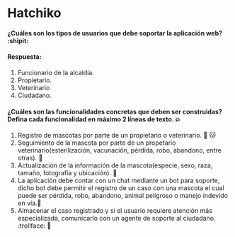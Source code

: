# Hatchiko

#### ¿Cuáles son los tipos de usuarios que debe soportar la aplicación web? :shipit:

#### Respuesta: 
1. Funcionario de la alcaldía. 
2. Propietario.
3. Veterinario 
4. Ciudadano.

#### ¿Cuáles son las funcionalidades concretas que deben ser construidas? Defina cada funcionalidad en máximo 2 líneas de texto. :boom:
1. Registro de mascotas por parte de un propietario o veterinario. :dog: 🐱
2. Seguimiento de la mascota por parte de un propetario veterinario(esterilización, vacunación, pérdida, robo, abandono, entre otras). :syringe:
3. Actualización de la información de la mascota(especie, sexo, raza, tamaño, fotografía y ubicación). :blue_book:
4. La aplicación debe contar con un chat mediante un bot para soporte, dicho bot debe permitir el registro de un caso con una mascota el cual puede ser pérdida, robo, abandono, animal peligroso o manejo indevido en vía.:shit:
5. Almacenar el caso registrado y si el usuario requiere atención más especializada, comunicarlo con un agente de soporte al ciudadano. :trollface: 🤖
